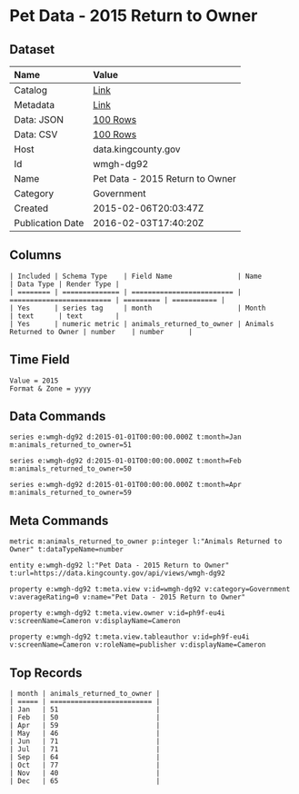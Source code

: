 # Pet Data - 2015 Return to Owner

## Dataset

| Name | Value |
| :--- | :---- |
| Catalog | [Link](https://catalog.data.gov/dataset/pet-data-2015-return-to-owner) |
| Metadata | [Link](https://data.kingcounty.gov/api/views/wmgh-dg92) |
| Data: JSON | [100 Rows](https://data.kingcounty.gov/api/views/wmgh-dg92/rows.json?max_rows=100) |
| Data: CSV | [100 Rows](https://data.kingcounty.gov/api/views/wmgh-dg92/rows.csv?max_rows=100) |
| Host | data.kingcounty.gov |
| Id | wmgh-dg92 |
| Name | Pet Data - 2015 Return to Owner |
| Category | Government |
| Created | 2015-02-06T20:03:47Z |
| Publication Date | 2016-02-03T17:40:20Z |

## Columns

```ls
| Included | Schema Type    | Field Name                | Name                      | Data Type | Render Type |
| ======== | ============== | ========================= | ========================= | ========= | =========== |
| Yes      | series tag     | month                     | Month                     | text      | text        |
| Yes      | numeric metric | animals_returned_to_owner | Animals Returned to Owner | number    | number      |
```

## Time Field

```ls
Value = 2015
Format & Zone = yyyy
```

## Data Commands

```ls
series e:wmgh-dg92 d:2015-01-01T00:00:00.000Z t:month=Jan m:animals_returned_to_owner=51

series e:wmgh-dg92 d:2015-01-01T00:00:00.000Z t:month=Feb m:animals_returned_to_owner=50

series e:wmgh-dg92 d:2015-01-01T00:00:00.000Z t:month=Apr m:animals_returned_to_owner=59
```

## Meta Commands

```ls
metric m:animals_returned_to_owner p:integer l:"Animals Returned to Owner" t:dataTypeName=number

entity e:wmgh-dg92 l:"Pet Data - 2015 Return to Owner" t:url=https://data.kingcounty.gov/api/views/wmgh-dg92

property e:wmgh-dg92 t:meta.view v:id=wmgh-dg92 v:category=Government v:averageRating=0 v:name="Pet Data - 2015 Return to Owner"

property e:wmgh-dg92 t:meta.view.owner v:id=ph9f-eu4i v:screenName=Cameron v:displayName=Cameron

property e:wmgh-dg92 t:meta.view.tableauthor v:id=ph9f-eu4i v:screenName=Cameron v:roleName=publisher v:displayName=Cameron
```

## Top Records

```ls
| month | animals_returned_to_owner | 
| ===== | ========================= | 
| Jan   | 51                        | 
| Feb   | 50                        | 
| Apr   | 59                        | 
| May   | 46                        | 
| Jun   | 71                        | 
| Jul   | 71                        | 
| Sep   | 64                        | 
| Oct   | 77                        | 
| Nov   | 40                        | 
| Dec   | 65                        | 
```